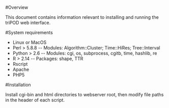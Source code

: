 #Overview

This document contains information relevant to installing and running
the triPOD web interface.

#System requirements

- Linux or MacOS
- Perl > 5.8.8
-- Modules: Algorithm::Cluster; Time::HiRes; Tree::Interval
- Python > 2.6
-- Modules: cgi, os, subprocess, cgitb, time, hashlib, re
- R > 2.14
-- Packages: shape, TTR
- Rscript
- Apache
- PHP5

#Installation

Install cgi-bin and html directories to webserver root, then modify
file paths in the header of each script.